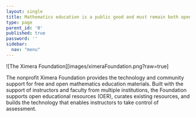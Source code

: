 ```yaml
---
layout: single
title: Mathematics education is a public good and must remain both open and free.
type: page
parent_id: '0'
published: true
password: ''
sidebar:
  nav: "menu"
---
```

![The Ximera Foundation][images/ximeraFoundation.png?raw=true]


The nonprofit Ximera Foundation provides the technology and community
support for free and open mathematics education materials.  Built with
the support of instructors and faculty from multiple institutions, the
Foundation supports open educational resources (OER), curates existing
resources, and builds the technology that enables instructors to take
control of assessment.
